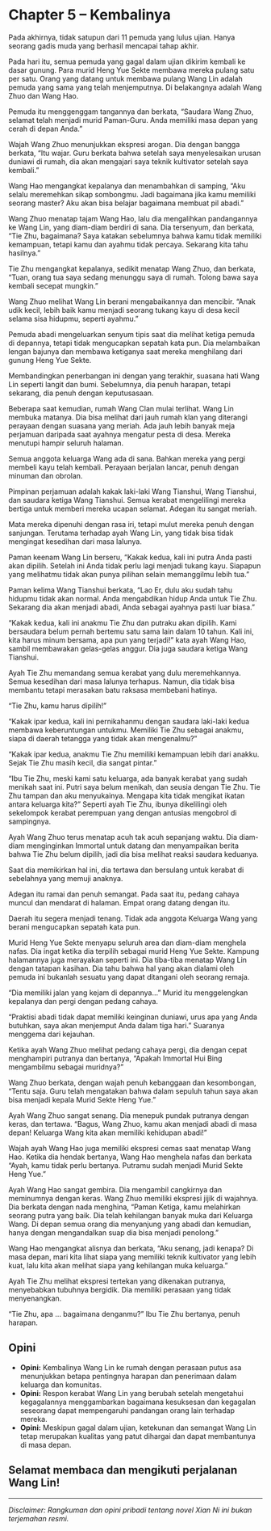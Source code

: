 # Chapter 5 – Kembalinya

Pada akhirnya, tidak satupun dari 11 pemuda yang lulus ujian. Hanya seorang gadis muda yang berhasil mencapai tahap akhir.

Pada hari itu, semua pemuda yang gagal dalam ujian dikirim kembali ke dasar gunung. Para murid Heng Yue Sekte membawa mereka pulang satu per satu. Orang yang datang untuk membawa pulang Wang Lin adalah pemuda yang sama yang telah menjemputnya. Di belakangnya adalah Wang Zhuo dan Wang Hao.

Pemuda itu menggenggam tangannya dan berkata, “Saudara Wang Zhuo, selamat telah menjadi murid Paman-Guru. Anda memiliki masa depan yang cerah di depan Anda.”

Wajah Wang Zhuo menunjukkan ekspresi arogan. Dia dengan bangga berkata, “Itu wajar. Guru berkata bahwa setelah saya menyelesaikan urusan duniawi di rumah, dia akan mengajari saya teknik kultivator setelah saya kembali.”

Wang Hao mengangkat kepalanya dan menambahkan di samping, “Aku selalu meremehkan sikap sombongmu. Jadi bagaimana jika kamu memiliki seorang master? Aku akan bisa belajar bagaimana membuat pil abadi.”

Wang Zhuo menatap tajam Wang Hao, lalu dia mengalihkan pandangannya ke Wang Lin, yang diam-diam berdiri di sana. Dia tersenyum, dan berkata, “Tie Zhu, bagaimana? Saya katakan sebelumnya bahwa kamu tidak memiliki kemampuan, tetapi kamu dan ayahmu tidak percaya. Sekarang kita tahu hasilnya.”

Tie Zhu mengangkat kepalanya, sedikit menatap Wang Zhuo, dan berkata, “Tuan, orang tua saya sedang menunggu saya di rumah. Tolong bawa saya kembali secepat mungkin.”

Wang Zhuo melihat Wang Lin berani mengabaikannya dan mencibir. “Anak udik kecil, lebih baik kamu menjadi seorang tukang kayu di desa kecil selama sisa hidupmu, seperti ayahmu.”

Pemuda abadi mengeluarkan senyum tipis saat dia melihat ketiga pemuda di depannya, tetapi tidak mengucapkan sepatah kata pun. Dia melambaikan lengan bajunya dan membawa ketiganya saat mereka menghilang dari gunung Heng Yue Sekte.

Membandingkan penerbangan ini dengan yang terakhir, suasana hati Wang Lin seperti langit dan bumi. Sebelumnya, dia penuh harapan, tetapi sekarang, dia penuh dengan keputusasaan.

Beberapa saat kemudian, rumah Wang Clan mulai terlihat. Wang Lin membuka matanya. Dia bisa melihat dari jauh rumah klan yang diterangi perayaan dengan suasana yang meriah. Ada jauh lebih banyak meja perjamuan daripada saat ayahnya mengatur pesta di desa. Mereka menutupi hampir seluruh halaman.

Semua anggota keluarga Wang ada di sana. Bahkan mereka yang pergi membeli kayu telah kembali. Perayaan berjalan lancar, penuh dengan minuman dan obrolan.

Pimpinan perjamuan adalah kakak laki-laki Wang Tianshui, Wang Tianshui, dan saudara ketiga Wang Tianshui. Semua kerabat mengelilingi mereka bertiga untuk memberi mereka ucapan selamat. Adegan itu sangat meriah.

Mata mereka dipenuhi dengan rasa iri, tetapi mulut mereka penuh dengan sanjungan. Terutama terhadap ayah Wang Lin, yang tidak bisa tidak mengingat kesedihan dari masa lalunya.

Paman keenam Wang Lin berseru, “Kakak kedua, kali ini putra Anda pasti akan dipilih. Setelah ini Anda tidak perlu lagi menjadi tukang kayu. Siapapun yang melihatmu tidak akan punya pilihan selain memanggilmu lebih tua.”

Paman kelima Wang Tianshui berkata, “Lao Er, dulu aku sudah tahu hidupmu tidak akan normal. Anda mengabdikan hidup Anda untuk Tie Zhu. Sekarang dia akan menjadi abadi, Anda sebagai ayahnya pasti luar biasa.”

“Kakak kedua, kali ini anakmu Tie Zhu dan putraku akan dipilih. Kami bersaudara belum pernah bertemu satu sama lain dalam 10 tahun. Kali ini, kita harus minum bersama, apa pun yang terjadi!” kata ayah Wang Hao, sambil membawakan gelas-gelas anggur. Dia juga saudara ketiga Wang Tianshui.

Ayah Tie Zhu memandang semua kerabat yang dulu meremehkannya. Semua kesedihan dari masa lalunya terhapus. Namun, dia tidak bisa membantu tetapi merasakan batu raksasa membebani hatinya.

“Tie Zhu, kamu harus dipilih!”

“Kakak ipar kedua, kali ini pernikahanmu dengan saudara laki-laki kedua membawa keberuntungan untukmu. Memiliki Tie Zhu sebagai anakmu, siapa di daerah tetangga yang tidak akan mengenalmu?”

“Kakak ipar kedua, anakmu Tie Zhu memiliki kemampuan lebih dari anakku. Sejak Tie Zhu masih kecil, dia sangat pintar.”

“Ibu Tie Zhu, meski kami satu keluarga, ada banyak kerabat yang sudah menikah saat ini. Putri saya belum menikah, dan seusia dengan Tie Zhu. Tie Zhu tampan dan aku menyukainya. Mengapa kita tidak mengikat ikatan antara keluarga kita?” Seperti ayah Tie Zhu, ibunya dikelilingi oleh sekelompok kerabat perempuan yang dengan antusias mengobrol di sampingnya.

Ayah Wang Zhuo terus menatap acuh tak acuh sepanjang waktu. Dia diam-diam menginginkan Immortal untuk datang dan menyampaikan berita bahwa Tie Zhu belum dipilih, jadi dia bisa melihat reaksi saudara keduanya.

Saat dia memikirkan hal ini, dia tertawa dan bersulang untuk kerabat di sebelahnya yang memuji anaknya.

Adegan itu ramai dan penuh semangat. Pada saat itu, pedang cahaya muncul dan mendarat di halaman. Empat orang datang dengan itu.

Daerah itu segera menjadi tenang. Tidak ada anggota Keluarga Wang yang berani mengucapkan sepatah kata pun.

Murid Heng Yue Sekte menyapu seluruh area dan diam-diam menghela nafas. Dia ingat ketika dia terpilih sebagai murid Heng Yue Sekte. Kampung halamannya juga merayakan seperti ini. Dia tiba-tiba menatap Wang Lin dengan tatapan kasihan. Dia tahu bahwa hal yang akan dialami oleh pemuda ini bukanlah sesuatu yang dapat ditangani oleh seorang remaja.

“Dia memiliki jalan yang kejam di depannya…” Murid itu menggelengkan kepalanya dan pergi dengan pedang cahaya.

“Praktisi abadi tidak dapat memiliki keinginan duniawi, urus apa yang Anda butuhkan, saya akan menjemput Anda dalam tiga hari.” Suaranya menggema dari kejauhan.

Ketika ayah Wang Zhuo melihat pedang cahaya pergi, dia dengan cepat menghampiri putranya dan bertanya, “Apakah Immortal Hui Bing mengambilmu sebagai muridnya?”

Wang Zhuo berkata, dengan wajah penuh kebanggaan dan kesombongan, “Tentu saja. Guru telah mengatakan bahwa dalam sepuluh tahun saya akan bisa menjadi kepala Murid Sekte Heng Yue.”

Ayah Wang Zhuo sangat senang. Dia menepuk pundak putranya dengan keras, dan tertawa. “Bagus, Wang Zhuo, kamu akan menjadi abadi di masa depan! Keluarga Wang kita akan memiliki kehidupan abadi!”

Wajah ayah Wang Hao juga memiliki ekspresi cemas saat menatap Wang Hao. Ketika dia hendak bertanya, Wang Hao menghela nafas dan berkata “Ayah, kamu tidak perlu bertanya. Putramu sudah menjadi Murid Sekte Heng Yue.”

Ayah Wang Hao sangat gembira. Dia mengambil cangkirnya dan meminumnya dengan keras. Wang Zhuo memiliki ekspresi jijik di wajahnya. Dia berkata dengan nada menghina, “Paman Ketiga, kamu melahirkan seorang putra yang baik. Dia telah kehilangan banyak muka dari Keluarga Wang. Di depan semua orang dia menyanjung yang abadi dan kemudian, hanya dengan mengandalkan suap dia bisa menjadi penolong.”

Wang Hao mengangkat alisnya dan berkata, “Aku senang, jadi kenapa? Di masa depan, mari kita lihat siapa yang memiliki teknik kultivator yang lebih kuat, lalu kita akan melihat siapa yang kehilangan muka keluarga.”

Ayah Tie Zhu melihat ekspresi tertekan yang dikenakan putranya, menyebabkan tubuhnya bergidik. Dia memiliki perasaan yang tidak menyenangkan.

“Tie Zhu, apa … bagaimana denganmu?” Ibu Tie Zhu bertanya, penuh harapan.

## Opini

- **Opini:** Kembalinya Wang Lin ke rumah dengan perasaan putus asa menunjukkan betapa pentingnya harapan dan penerimaan dalam keluarga dan komunitas.
- **Opini:** Respon kerabat Wang Lin yang berubah setelah mengetahui kegagalannya menggambarkan bagaimana kesuksesan dan kegagalan seseorang dapat mempengaruhi pandangan orang lain terhadap mereka.
- **Opini:** Meskipun gagal dalam ujian, ketekunan dan semangat Wang Lin tetap merupakan kualitas yang patut dihargai dan dapat membantunya di masa depan.

## Selamat membaca dan mengikuti perjalanan Wang Lin!

---

_Disclaimer: Rangkuman dan opini pribadi tentang novel Xian Ni ini bukan terjemahan resmi._